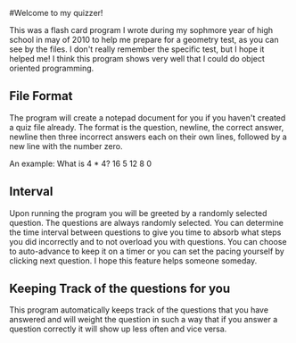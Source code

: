 #Welcome to my quizzer!

This was a flash card program I wrote during my sophmore year of high school in may of 2010 to help me prepare for a geometry test, as you can see by the files. I don't really remember the specific test, but I hope it helped me!
I think this program shows very well that I could do object oriented programming.

## File Format
The program will create a notepad document for you if you haven't created a quiz file already. The format is the question, newline, the correct answer, newline then three incorrect answers each on their own lines, followed by a new line with the number zero.

 An example:
     What is 4 * 4?
	 16
	 5
	 12
	 8
	 0

## Interval

Upon running the program you will be greeted by a randomly selected question. The questions are always randomly selected. You can determine the time interval 
between questions to give you time to absorb what steps you did incorrectly and to not overload you with questions. You can choose to auto-advance to keep it on a timer or you can
set the pacing yourself by clicking next question. I hope this feature helps someone someday.

## Keeping Track of the questions for you

This program automatically keeps track of the questions that you have answered and will weight the question in such a way that if you answer a question correctly 
it will show up less often and vice versa.